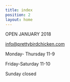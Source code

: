 ```yaml
---
title: index
position: 2
layout: home
---
```


OPEN  JANUARY 2018

[info@prettybirdchicken.com](mailto:info@prettybirdchicken.com)

Monday- Thursday 11-9

Friday-Saturday 11-10

Sunday closed